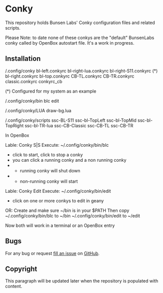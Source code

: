 Conky
===============================

This repository holds Bunsen Labs' Conky configuration files and related scripts.

Please Note: to date none of these conkys are the "default" BunsenLabs conky
             called by OpenBox autostart file.  It's a work in progress.

Installation
------------

/.config/conky
 bl-left.conkyrc
 bl-right-lua.conkyrc
 bl-right-S11.conkyrc (*)
 bl-right.conkyrc
 bl-top.conkyrc
 CB-TL.conkyrc
 CB-TR.conkyrc
 classic.conkyrc
 conkyrc_cb

(*) Configured for my system as an example

/.config/conky/bin
 blc
 edit

/.config/conky/LUA
 draw-bg.lua

/.config/conky/scripts
 ssc-BL-S11
 ssc-bl-TopLeft
 ssc-bl-TopMid
 ssc-bl-TopRight
 ssc-bl-TR-lua
 ssc-CB-Classic
 ssc-CB-TL
 ssc-CB-TR

In OpenBox

Lable: Conky S|S
Execute: ~/.config/conky/bin/blc
 - click to start, click to stop a conky
 - you can click a running conky and a non running conky
 - - running conky will shut down
 - - non-running conky will start

Lable: Conky Edit
Execute: ~/.config/conky/bin/edit
 - click on one or more conkys to edit in geany

OR:
Create and make sure ~/bin is in your $PATH
Then copy
 ~/.config/conky/bin/blc to ~/bin
 ~/.config/conky/bin/edit to ~/edit

Now both will work in a terminal or an OpenBox entry

Bugs
----

For any bug or request [fill an issue][bug] on [GitHub][ghp].

  [bug]: https://github.com/BunsenLabs/bunsen-conky/issues
  [ghp]: https://github.com/BunsenLabs/bunsen-conky

Copyright
---------

This paragraph will be updated later when the repository is populated with
content.
